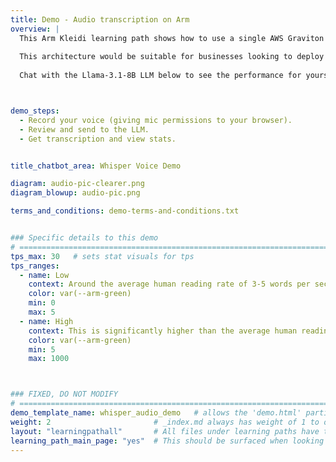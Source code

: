 ```yaml
---
title: Demo - Audio transcription on Arm
overview: | 
  This Arm Kleidi learning path shows how to use a single AWS Graviton instance -- powered by an Arm Neoverse CPU -- to build a simple “Token as a Service” server, used below to provide a chat-bot to serve a small number of concurrent users. 
  
  This architecture would be suitable for businesses looking to deploy the latest Generative AI technologies using their existing CPU compute capacity and deployment pipelines. The demo uses the open source llama.cpp framework, which Arm has enhanced by contributing the latest Arm Kleidi Technologies. Further optimizations are achieved by using the smaller 8 billion parameter Llama 3.1 model, which has been quantized to optimize memory usage. 
  
  Chat with the Llama-3.1-8B LLM below to see the performance for yourself, then follow the learning path to build your own Generative AI service on Arm Neoverse.



demo_steps:
  - Record your voice (giving mic permissions to your browser).
  - Review and send to the LLM.
  - Get transcription and view stats.


title_chatbot_area: Whisper Voice Demo

diagram: audio-pic-clearer.png
diagram_blowup: audio-pic.png

terms_and_conditions: demo-terms-and-conditions.txt


### Specific details to this demo
# ================================================================================
tps_max: 30   # sets stat visuals for tps
tps_ranges:
  - name: Low
    context: Around the average human reading rate of 3-5 words per second.
    color: var(--arm-green)
    min: 0
    max: 5
  - name: High
    context: This is significantly higher than the average human reading rate of 5 words per second, delivering a stable and usable user chatbot experience from the Llama-3.1-8B LLM.
    color: var(--arm-green)
    min: 5
    max: 1000



### FIXED, DO NOT MODIFY
# ================================================================================
demo_template_name: whisper_audio_demo   # allows the 'demo.html' partial to route to the correct Configuration and Demo/Stats sub partials for page render.
weight: 2                       # _index.md always has weight of 1 to order correctly
layout: "learningpathall"       # All files under learning paths have this same wrapper
learning_path_main_page: "yes"  # This should be surfaced when looking for related content. Only set for _index.md of learning path content.
---
```



